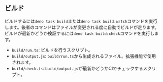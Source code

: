 ## ビルド

ビルドするには`deno task build`または`deno task build:watch`コマンドを実行します。後者のコマンドはファイルが変更される度に自動でビルドが走ります。
ビルドが最新かどうか検証するには`deno task build:check`コマンドを実行します。

- `build/run.ts`: ビルドを行うスクリプト。
- `build/output.js`:
  `build/run.ts`から生成されるファイル。拡張機能で使用されます。
- `build/check.ts`: `build/output.js`が最新かどうかCIでチェックするスクリプト。

